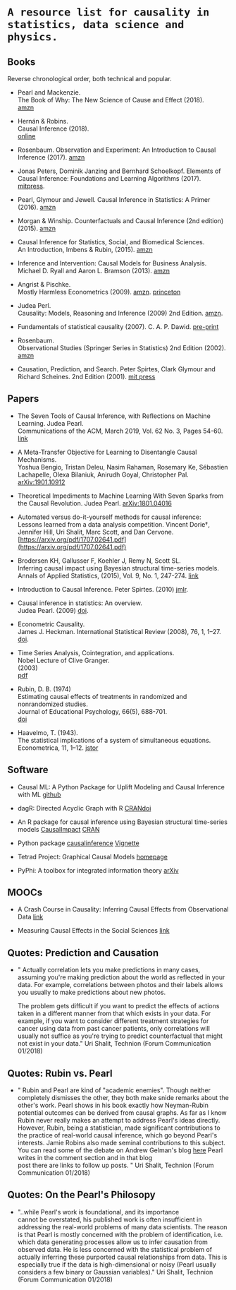 # `A resource list for causality in statistics, data science and physics.`

## Books

Reverse chronological order, both technical and popular.

* Pearl and Mackenzie.  
  The Book of Why: The New Science of Cause and Effect (2018).  
  [amzn](https://www.amzn.com/dp/046509760X)
  
* Hernán & Robins.  
  Causal Inference (2018).  
  [online](http://bit.ly/2mSeeXI)


* Rosenbaum. 
  Observation and Experiment: An Introduction to Causal Inference (2017). 
  [amzn](https://www.amzn.com/dp/067497557X/)

* Jonas Peters, Dominik Janzing and Bernhard Schoelkopf. 
  Elements of Causal Inference: Foundations and Learning Algorithms (2017). 
  [mitpress](https://mitpress.mit.edu/books/elements-causal-inference). 

* Pearl, Glymour and Jewell. 
  Causal Inference in Statistics: A Primer (2016). 
  [amzn](https://www.amzn.com/dp/1119186846)

* Morgan & Winship. 
  Counterfactuals and Causal Inference (2nd edition) (2015). 
  [amzn](https://www.amzn.com/dp/1107694167)

* Causal Inference for Statistics, Social, and Biomedical Sciences.    
  An Introduction, Imbens & Rubin, (2015). 
  [amzn](https://www.amzn.com/dp/0521885884)
  
* Inference and Intervention: Causal Models for Business Analysis. 
  Michael D. Ryall and Aaron L. Bramson (2013). 
  [amzn](https://www.amzn.com/dp/0415657598)

* Angrist & Pischke.    
  Mostly Harmless Econometrics (2009). 
  [amzn](https://www.amzn.com/dp/0691120358/). 
  [princeton](https://press.princeton.edu/titles/8769.html)

* Judea Perl.  
  Causality: Models, Reasoning and Inference (2009) 2nd Edition. 
  [amzn](https://www.amz.com/dp/052189560X). 

* Fundamentals of statistical causality (2007). 
  C. A. P. Dawid. 
  [pre-print](http://citeseerx.ist.psu.edu/viewdoc/summary?doi=10.1.1.169.5962)
  
* Rosenbaum.   
  Observational Studies (Springer Series in Statistics) 2nd Edition  (2002). 
  [amzn](https://www.amzn.com/dp/0387989676)
  
* Causation, Prediction, and Search. 
  Peter Spirtes, Clark Glymour and Richard Scheines. 
  2nd Edition (2001). 
  [mit press](https://mitpress.mit.edu/books/causation-prediction-and-search-second-edition)


## Papers

* The Seven Tools of Causal Inference, with Reflections on Machine Learning. 
  Judea Pearl.  
  Communications of the ACM, March 2019, Vol. 62 No. 3, Pages 54-60. 
  [link](https://cacm.acm.org/magazines/2019/3/234929-the-seven-tools-of-causal-inference-with-reflections-on-machine-learning/fulltext)

* A Meta-Transfer Objective for Learning to Disentangle Causal Mechanisms.   
  Yoshua Bengio, Tristan Deleu, Nasim Rahaman, Rosemary Ke, Sébastien Lachapelle, 
  Olexa Bilaniuk, Anirudh Goyal, Christopher Pal. 
  [arXiv:1901.10912](https://arxiv.org/abs/1901.10912)

* Theoretical Impediments to Machine Learning With Seven Sparks from the Causal Revolution. 
  Judea Pearl. 
  [arXiv:1801.04016](https://arxiv.org/abs/1801.04016)

* Automated versus do-it-yourself methods for causal inference:   
  Lessons learned from a data analysis competition. 
  Vincent Dorie†, Jennifer Hill, Uri Shalit, Marc Scott, and Dan Cervone. 
  [https://arxiv.org/pdf/1707.02641.pdf](https://arxiv.org/pdf/1707.02641.pdf)
  
* Brodersen KH, Gallusser F, Koehler J, Remy N, Scott SL.  
  Inferring causal impact using Bayesian structural time-series models.  
  Annals of Applied Statistics, (2015), Vol. 9, No. 1, 247-274. 
  [link](http://research.google.com/pubs/pub41854.html)

* Introduction to Causal Inference. 
  Peter Spirtes. 
  (2010) [jmlr](http://www.jmlr.org/papers/v11/spirtes10a.html). 

* Causal inference in statistics: An overview.  
  Judea Pearl. (2009) [doi](http://dx.doi.org/10.1214/09-SS057). 

* Econometric Causality.   
  James J. Heckman. 
  International Statistical Review (2008), 76, 1, 1–27.  
  [doi](http://dx.doi.org/10.1111/j.1751-5823.2007.00024.x). 
  
* Time Series Analysis, Cointegration, and applications.  
  Nobel Lecture of Clive Granger.  
  (2003)  
  [pdf](https://www.nobelprize.org/uploads/2018/06/granger-lecture.pdf)

* Rubin, D. B. (1974)  
  Estimating causal effects of treatments in randomized and nonrandomized studies.   
  Journal of Educational Psychology, 66(5), 688-701.  
  [doi](http://dx.doi.org/10.1037/h0037350)
  
* Haavelmo, T. (1943).  
  The statistical implications of a system of simultaneous equations. 
  Econometrica, 11, 1–12.
  [jstor](http://links.jstor.org/sici?sici=0012-9682%28194301%2911%3A1%3C1%3ATSIOAS%3E2.0.CO%3B2-N)


## Software

* Causal ML: A Python Package for Uplift Modeling and Causal Inference with ML
  [github](https://github.com/uber/causalml)

* dagR: Directed Acyclic Graph with R
  [CRAN](https://cran.r-project.org/web/packages/dagR/index.html)[doi](http://dx.doi.org/10.1097/EDE.0b013e3181e09112)

* An R package for causal inference using Bayesian structural 
  time-series models 
  [CausalImpact](https://google.github.io/CausalImpact/CausalImpact.html)
  [CRAN](https://cran.r-project.org/package=CausalImpact)

* Python package [causalinference](https://github.com/laurencium/causalinference) [Vignette](https://github.com/laurencium/causalinference/blob/master/docs/tex/vignette.pdf)

* Tetrad Project: Graphical Causal Models [homepage](http://www.phil.cmu.edu/tetrad/)

* PyPhi: A toolbox for integrated information theory [arXiv](https://arxiv.org/abs/1712.09644)

## MOOCs

* A Crash Course in Causality: Inferring Causal Effects from Observational Data [link](https://www.coursera.org/learn/crash-course-in-causality)

* Measuring Causal Effects in the Social Sciences [link](https://www.coursera.org/learn/causal-effects)
 
## Quotes: Prediction and Causation

* " Actually correlation lets you make predictions 
   in many cases, assuming you're making prediction 
   about the world as reflected in your data. 
   For example, correlations between photos and 
   their labels allows you usually to make predictions 
   about new photos. 

   The problem gets difficult if you want to predict the 
   effects of actions taken in a different manner from 
   that which exists in your data. For example, if you 
   want to consider different treatment strategies for 
   cancer using data from past cancer patients, only 
   correlations will usually not suffice as you're 
   trying to predict counterfactual that might not exist in your data."
   Uri Shalit, Technion (Forum Communication 01/2018)

## Quotes: Rubin vs. Pearl

* " Rubin and Pearl are kind of "academic enemies". 
  Though neither completely dismisses the other, 
  they both make snide remarks about the other's work. 
  Pearl shows in his book exactly how Neyman-Rubin 
  potential outcomes can be derived from causal graphs. 
  As far as I know Rubin never really makes an 
  attempt to address Pearl's ideas directly. 
  However, Rubin, being a statistician, made 
  significant contributions to the practice of real-world 
  causal inference, which go beyond Pearl's interests. 
  Jamie Robins also made seminal contributions to this subject.
  You can read some of the debate on Andrew Gelman's blog 
  [here](http://andrewgelman.com/2009/07/05/disputes_about/)
  Pearl writes in the comment section and in that blog  
  post there are links to follow up posts. "
  Uri Shalit, Technion (Forum Communication 01/2018)

## Quotes: On the Pearl's Philosopy

* "..while Pearl's work is foundational, and its importance  
  cannot be overstated, his published work is often 
  insufficient in addressing the real-world problems of 
  many data scientists. The reason is that Pearl is mostly 
  concerned with the problem of identification, i.e. which data 
  generating processes allow us to infer causation from observed data. 
  He is less concerned with the statistical problem of actually 
  inferring these purported causal relationships from data. 
  This is especially true if the data is high-dimensional 
   or noisy (Pearl usually considers a few binary or Gaussian variables)."
  Uri Shalit, Technion (Forum Communication 01/2018)
